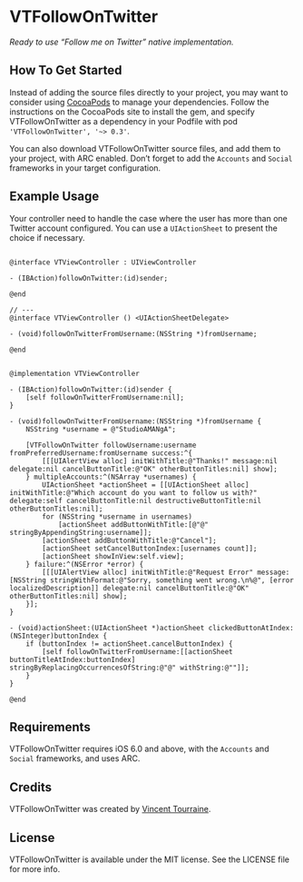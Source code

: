 # VTFollowOnTwitter

_Ready to use “Follow me on Twitter” native implementation._


## How To Get Started

Instead of adding the source files directly to your project, you may want to consider using [CocoaPods](http://cocoapods.org/) to manage your dependencies. Follow the instructions on the CocoaPods site to install the gem, and specify VTFollowOnTwitter as a dependency in your Podfile with pod `'VTFollowOnTwitter', '~> 0.3'`.

You can also download VTFollowOnTwitter source files, and add them to your project, with ARC enabled. Don’t forget to add the `Accounts` and `Social` frameworks in your target configuration.


## Example Usage

Your controller need to handle the case where the user has more than one Twitter account configured. You can use a `UIActionSheet` to present the choice if necessary.

``` objc

@interface VTViewController : UIViewController

- (IBAction)followOnTwitter:(id)sender;

@end

// ---
@interface VTViewController () <UIActionSheetDelegate>

- (void)followOnTwitterFromUsername:(NSString *)fromUsername;

@end


@implementation VTViewController

- (IBAction)followOnTwitter:(id)sender {
    [self followOnTwitterFromUsername:nil];
}

- (void)followOnTwitterFromUsername:(NSString *)fromUsername {
    NSString *username = @"StudioAMANgA";

    [VTFollowOnTwitter followUsername:username fromPreferredUsername:fromUsername success:^{
        [[[UIAlertView alloc] initWithTitle:@"Thanks!" message:nil delegate:nil cancelButtonTitle:@"OK" otherButtonTitles:nil] show];
    } multipleAccounts:^(NSArray *usernames) {
        UIActionSheet *actionSheet = [[UIActionSheet alloc] initWithTitle:@"Which account do you want to follow us with?" delegate:self cancelButtonTitle:nil destructiveButtonTitle:nil otherButtonTitles:nil];
        for (NSString *username in usernames)
            [actionSheet addButtonWithTitle:[@"@" stringByAppendingString:username]];
        [actionSheet addButtonWithTitle:@"Cancel"];
        [actionSheet setCancelButtonIndex:[usernames count]];
        [actionSheet showInView:self.view];
    } failure:^(NSError *error) {
        [[[UIAlertView alloc] initWithTitle:@"Request Error" message:[NSString stringWithFormat:@"Sorry, something went wrong.\n%@", [error localizedDescription]] delegate:nil cancelButtonTitle:@"OK" otherButtonTitles:nil] show];
    }];
}

- (void)actionSheet:(UIActionSheet *)actionSheet clickedButtonAtIndex:(NSInteger)buttonIndex {
    if (buttonIndex != actionSheet.cancelButtonIndex) {
        [self followOnTwitterFromUsername:[[actionSheet buttonTitleAtIndex:buttonIndex] stringByReplacingOccurrencesOfString:@"@" withString:@""]];
    }
}

@end
```


## Requirements

VTFollowOnTwitter requires iOS 6.0 and above, with the `Accounts` and `Social` frameworks, and uses ARC.


## Credits

VTFollowOnTwitter was created by [Vincent Tourraine](http://www.vtourraine.net).


## License

VTFollowOnTwitter is available under the MIT license. See the LICENSE file for more info.
